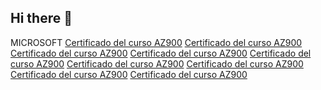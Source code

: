 ## Hi there 👋

MICROSOFT
[Certificado del curso AZ900](./courses_development/microsoft/Certificado_AZ900.pdf)
[Certificado del curso AZ900](./courses_development/microsoft/DP_900.pdf)
[Certificado del curso AZ900](./courses_development/Microsoft_azure_fundamentals_architecture_and_Services.pdf)
[Certificado del curso AZ900](./courses_development/microsoft/Microsoft_azure_fundamentals_cloud_concepts.pdf)
[Certificado del curso AZ900](./courses_development/microsoft/Microsoft_Azure_mgmt_governance.pdf)
[Certificado del curso AZ900](./courses_development/microsoft/Microsoft_Learn_analisis_almacenamiento_datos_Azure.pdf)
[Certificado del curso AZ900](./courses_development/microsoft/Microsoft_Learn_concept_Data.pdf)
[Certificado del curso AZ900](./courses_development/microsoft/Microsoft_Learn_datos_no_Relacionales.pdf)
[Certificado del curso AZ900](./courses_development/microsoft/Microsoft_Learn_datos_relacionales.pdf)




<!--
**Rolando-m/Rolando-m** is a ✨ _special_ ✨ repository because its `README.md` (this file) appears on your GitHub profile.

Here are some ideas to get you started:

- 🔭 I’m currently working on ...
- 🌱 I’m currently learning ...
- 👯 I’m looking to collaborate on ...
- 🤔 I’m looking for help with ...
- 💬 Ask me about ...
- 📫 How to reach me: ...
- 😄 Pronouns: ...
- ⚡ Fun fact: ...
-->
